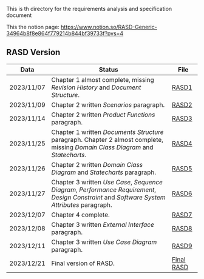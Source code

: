 This is th directory for the requirements analysis and specification document

This the notion page: https://www.notion.so/RASD-Generic-34964b8f8e864f779214b844bf39733f?pvs=4

## RASD Version

| Data       | Status                                                                                                                                       | File                                                                                                                                   |
|------------|----------------------------------------------------------------------------------------------------------------------------------------------|----------------------------------------------------------------------------------------------------------------------------------------|
| 2023/11/07 | Chapter 1 almost complete, missing *Revision History* and *Document Structure*.                                                              | [RASD1](https://github.com/Dipa0219/ContiDiPaola/blob/main/Documentation/RASD/RequirementsAnalysis_and_SpecificationDocument1.pdf)                   |
| 2023/11/09 | Chapter 2 written *Scenarios* paragraph.                                                                                                     | [RASD2](https://github.com/Dipa0219/ContiDiPaola/blob/main/Documentation/RASD/RequirementsAnalysis_and_SpecificationDocument2.pdf)                   | 
| 2023/11/14 | Chapter 2 written *Product Functions* paragraph.                                                                                             | [RASD3](https://github.com/Dipa0219/ContiDiPaola/blob/main/Documentation/RASD/RequirementsAnalysis_and_SpecificationDocument3.pdf)                   |
| 2023/11/25 | Chapter 1 written *Documents Structure* paragraph. Chapter 2 almost complete, missing *Domain Class Diagram* and *Statecharts*.              | [RASD4](https://github.com/Dipa0219/ContiDiPaola/blob/main/Documentation/RASD/RequirementsAnalysis_and_SpecificationDocument4.pdf)                   |
| 2023/11/26 | Chapter 2 written *Domain Class Diagram* and *Statecharts* paragraph.                                                                        | [RASD5](https://github.com/Dipa0219/ContiDiPaola/blob/main/Documentation/RASD/RequirementsAnalysis_and_SpecificationDocument5.pdf)                   |
| 2023/11/27 | Chapter 3 written *Use Case*, *Sequence Diagram*, *Performance Requirement*, *Design Constraint* and *Software System Attributes* paragraph. | [RASD6](https://github.com/Dipa0219/ContiDiPaola/blob/main/Documentation/RASD/RequirementsAnalysis_and_SpecificationDocument6.pdf)                   |
| 2023/12/07 | Chapter 4 complete.                                                                                                                          | [RASD7](https://github.com/Dipa0219/ContiDiPaola/blob/main/Documentation/RASD/RequirementsAnalysis_and_SpecificationDocument7.pdf)                   |
| 2023/12/08 | Chapter 3 written *External Interface* paragraph.                                                                                            | [RASD8](https://github.com/Dipa0219/ContiDiPaola/blob/main/Documentation/RASD/RequirementsAnalysis_and_SpecificationDocument8.pdf)                   |
| 2023/12/11 | Chapter 3 written *Use Case Diagram* paragraph.                                                                                              | [RASD9](https://github.com/Dipa0219/ContiDiPaola/blob/main/Documentation/RASD/RequirementsAnalysis_and_SpecificationDocument9.pdf)                   |
| 2023/12/21 | Final version of RASD.                                                                                                                       | [Final RASD](https://github.com/Dipa0219/ContiDiPaola/blob/main/Documentation/RASD/RequirementsAnalysis_and_SpecificationDocument.pdf) |

